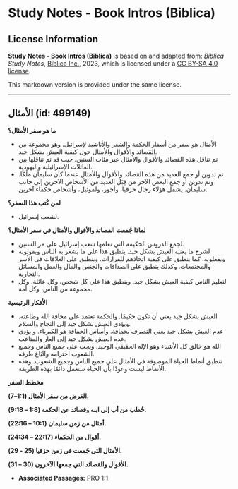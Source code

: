 # Study Notes - Book Intros (Biblica)

## License Information

**Study Notes - Book Intros (Biblica)** is based on and adapted from: _Biblica Study Notes_, [Biblica Inc.](https://www.biblica.com/), 2023, which is licensed under a [CC BY-SA 4.0 license](https://creativecommons.org/licenses/by-sa/4.0/legalcode.en).

This markdown version is provided under the same license.



--------------------------------

## الأمثال (id: 499149)

**ما هو سفر الأمثال؟**

* الأمثال هو سفر من أسفار الحكمة والشعر والأناشيد لإسرائيل. وهو مجموعة من القصائد والأقوال والأمثال حول كيفية العيش بشكل جيد.
* تم تناقل هذه القصائد والأقوال والأمثال عبر مئات السنين. حيث قد تم تناقلها بين العائلات الإسرائيلية واليهودية.
* تم تدوين أو جمع العديد من هذه القصائد والأقوال والأمثال عندما كان سليمان ملكًا. وتم تدوين أو جمع البعض الآخر من قِبَل العديد من الأشخاص الآخرين إلى جانب سليمان. يشمل هؤلاء رجال حزقيا، وأجور، ولموئيل، وأشخاص حكماء آخرين.

**لمن كُتب هذا السفر؟**

* لشعب إسرائيل.

**لماذا جُمعت القصائد والأقوال والأمثال في سفر الأمثال؟**

* لجمع الدروس الحكيمة التي تعلمها شعب إسرائيل على مر السنين.
* لشرح ما يعنيه العيش بشكل جيد. ينطبق هذا على ما يشعر به الناس ويقولونه ويفعلونه. كما ينطبق على كيفية اتخاذهم للقرارات. وينطبق على العلاقات في الأسر والمجتمعات. وكذلك ينطبق على الصداقات والجنس والمال والعمل والمسائل التجارية.
* لتعليم الناس كيفية العيش بشكل جيد. وينطبق هذا على كل شخص، وكل عائلة، وكل مجموعة من الناس، وكل أمة.

**الأفكار الرئيسية**

* العيش بشكل جيد يعني أن تكون حكيمًا. والحكمة تعتمد على مخافة الله وطاعته. ويؤدي العيش بشكل جيد إلى النجاح والسلام.
* عدم العيش بشكل جيد يعني التصرف بحماقة. وأساس الحماقة هو الكبرياء. و يؤدي عدم العيش بشكل جيد إلى العار والمتاعب.
* الله هو خالق كل الأشياء وهو الإله الحقيقي الوحيد. ويجب على جميع الناس وجميع الشعوب احترامه واتِّبَاع طرقه.
* تنطبق أنماط الحياة الموصوفة في الأمثال على جميع الناس وجميع الشعوب. وهذه الأنماط ليست وعودًا بأن الحياة ستعمل دائمًا بهذه الطريقة.

**مخطط السفر**

**الغرض من سفر الأمثال (1:1–7\).**

**خُطب من أب إلى ابنه وقصائد عن الحكمة (1:8 – 9:18\).**

**أمثال من زمن سليمان (10:1 – 22:16\).**

**أقوال من الحكماء (22:17 – 24:34\).**

**الأمثال التي جُمعت في زمن حزقيا (25 \- 29\).**

**الأقوال والقصائد التي جمعها الآخرون (30 – 31\).**

* **Associated Passages:** PRO 1:1

